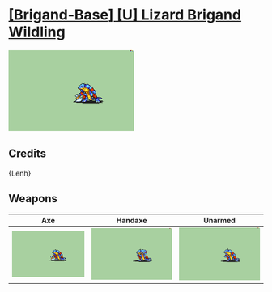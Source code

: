 # [\[Brigand-Base\] \[U\] Lizard Brigand Wildling](../%5BBrigand-Base%5D%20%5BU%5D%20Lizard%20Brigand%20Wildling)

<img src="./3.%20Axe/Axe_000.png" alt="[Brigand-Base] [U] Lizard Brigand Wildling standing" />

## Credits

{Lenh}

## Weapons


|Axe |Handaxe |Unarmed |
|  :---: | :---: | :---: |
| <img alt="Axe animation" src="./3.%20Axe/Axe.gif" /> | <img alt="Handaxe animation" src="./4.%20Handaxe/Handaxe.gif" /> | <img alt="Unarmed animation" src="./8.%20Unarmed/Unarmed.gif" /> |
